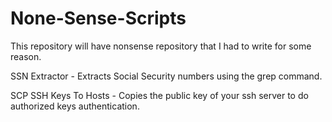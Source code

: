 # None-Sense-Scripts
This repository will have nonsense repository that I had to write for some reason. 

SSN Extractor - Extracts Social Security numbers using the grep command.

SCP SSH Keys To Hosts - Copies the public key of your ssh server to do authorized keys authentication.
